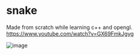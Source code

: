 # snake

Made from scratch while learning c++ and opengl.
https://www.youtube.com/watch?v=GX69FmkJgyg

![image](https://user-images.githubusercontent.com/58745511/216644691-bc05860e-496d-4d72-9dd5-52f014576e15.png)
